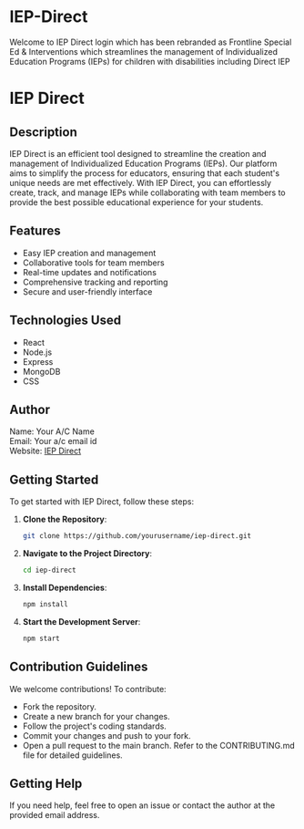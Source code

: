 # IEP-Direct
Welcome to IEP Direct login which has been rebranded as Frontline Special Ed &amp; Interventions which streamlines the management of Individualized Education Programs (IEPs) for children with disabilities including Direct IEP
# IEP Direct

## Description
IEP Direct is an efficient tool designed to streamline the creation and management of Individualized Education Programs (IEPs). Our platform aims to simplify the process for educators, ensuring that each student's unique needs are met effectively. With IEP Direct, you can effortlessly create, track, and manage IEPs while collaborating with team members to provide the best possible educational experience for your students.

## Features
- Easy IEP creation and management
- Collaborative tools for team members
- Real-time updates and notifications
- Comprehensive tracking and reporting
- Secure and user-friendly interface

## Technologies Used
- React
- Node.js
- Express
- MongoDB
- CSS

## Author
Name: Your A/C Name  
Email: Your a/c email id  
Website: [IEP Direct](https://www.iep-direct.com)  

## Getting Started
To get started with IEP Direct, follow these steps:

1. **Clone the Repository**: 
    ```bash
    git clone https://github.com/yourusername/iep-direct.git
    ```
2. **Navigate to the Project Directory**: 
    ```bash
    cd iep-direct
    ```
3. **Install Dependencies**: 
    ```bash
    npm install
    ```
4. **Start the Development Server**: 
    ```bash
    npm start
    ```

## Contribution Guidelines
We welcome contributions! To contribute:
- Fork the repository.
- Create a new branch for your changes.
- Follow the project's coding standards.
- Commit your changes and push to your fork.
- Open a pull request to the main branch.
Refer to the CONTRIBUTING.md file for detailed guidelines.

## Getting Help
If you need help, feel free to open an issue or contact the author at the provided email address.
